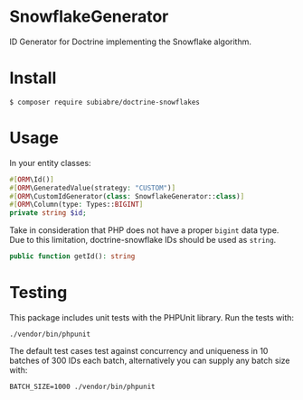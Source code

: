 # SnowflakeGenerator
ID Generator for Doctrine implementing the Snowflake algorithm.

# Install
```console
$ composer require subiabre/doctrine-snowflakes
```

# Usage
In your entity classes:

```php
#[ORM\Id()]
#[ORM\GeneratedValue(strategy: "CUSTOM")]
#[ORM\CustomIdGenerator(class: SnowflakeGenerator::class)]
#[ORM\Column(type: Types::BIGINT]
private string $id;
```

Take in consideration that PHP does not have a proper `bigint` data type. Due to this limitation, doctrine-snowflake IDs should be used as `string`.

```php
public function getId(): string
```

# Testing
This package includes unit tests with the PHPUnit library. Run the tests with:
```console
./vendor/bin/phpunit
```

The default test cases test against concurrency and uniqueness in 10 batches of 300 IDs each batch, alternatively you can supply any batch size with: 
```console
BATCH_SIZE=1000 ./vendor/bin/phpunit
```
